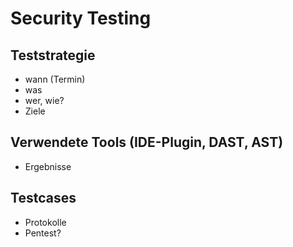 # Security Testing
## Teststrategie
- wann (Termin)
- was
- wer, wie?
- Ziele

## Verwendete Tools (IDE-Plugin, DAST, AST)
- Ergebnisse
## Testcases
- Protokolle
- Pentest?